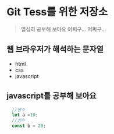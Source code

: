 # Git Tess를 위한 저장소 

>열심히 공부해 보아요
>어쩌구... 저쩌구...

## 웹 브라우저가 해석하는 문자열
- html
- css
- javascript

## javascript를 공부해 보아요
```javascript
  //변수
  let a =10;
  //상수
  const b = 20;
```
